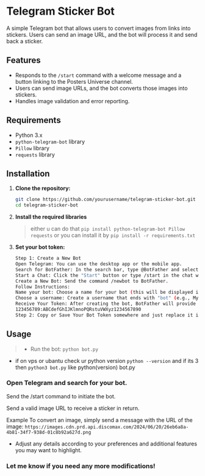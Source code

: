 # Telegram Sticker Bot

A simple Telegram bot that allows users to convert images from links into stickers. Users can send an image URL, and the bot will process it and send back a sticker.

## Features

- Responds to the `/start` command with a welcome message and a button linking to the Posters Universe channel.
- Users can send image URLs, and the bot converts those images into stickers.
- Handles image validation and error reporting.

## Requirements

- Python 3.x
- `python-telegram-bot` library
- `Pillow` library
- `requests` library

## Installation

1. **Clone the repository:**
   ```bash
   git clone https://github.com/yourusername/telegram-sticker-bot.git
   cd telegram-sticker-bot
2. **Install the required libraries**
   > either u can do that
   `
   pip install python-telegram-bot Pillow requests
   `
   > or you can install it by
   `pip install -r requirements.txt`
3. **Set your bot token:**
   ```bash
   Step 1: Create a New Bot
   Open Telegram: You can use the desktop app or the mobile app.
   Search for BotFather: In the search bar, type @BotFather and select the official bot.
   Start a Chat: Click the "Start" button or type /start in the chat with BotFather.
   Create a New Bot: Send the command /newbot to BotFather.
   Follow Instructions:
   Name your bot: Choose a name for your bot (this will be displayed in contact details).
   Choose a username: Create a username that ends with "bot" (e.g., MyAwesomeBot).
   Receive Your Token: After creating the bot, BotFather will provide you with a token. It will look something like this:
   123456789:ABCdefGhIJKlmnoPQRstuVWXyz1234567890
   Step 2: Copy or Save Your Bot Token somewhere and just replace it in bot.py
   ```
## Usage
> - Run the bot:
`python bot.py`

- if on vps or ubantu check ur python version `python --version` and if its 3 then `python3 bot.py` like python(version) bot.py


### Open Telegram and search for your bot.

Send the /start command to initiate the bot.

Send a valid image URL to receive a sticker in return.

Example
To convert an image, simply send a message with the URL of the image:
`https://images.cdn.prd.api.discomax.com/2024/06/20/26eb6a8a-4b81-34f7-938d-01c8b92a627d.png`

- Adjust any details according to your preferences and additional features you may want to highlight. 

### Let me know if you need any more modifications!
